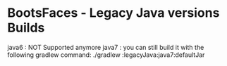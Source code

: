 BootsFaces - Legacy Java versions Builds
========================================

java6 : NOT Supported anymore
java7 : you can still build it with the following gradlew command:
./gradlew :legacyJava:java7:defaultJar


